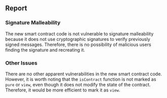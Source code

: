 

## Report

### Signature Malleability

The new smart contract code is not vulnerable to signature malleability because it does not use cryptographic signatures to verify previously signed messages. Therefore, there is no possibility of malicious users finding the signature and recreating it.

### Other Issues

There are no other apparent vulnerabilities in the new smart contract code. However, it is worth noting that the `isContract` function is not marked as `pure` or `view`, even though it does not modify the state of the contract. Therefore, it would be more efficient to mark it as `view`.